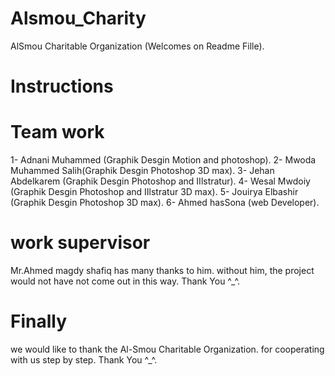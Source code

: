 # Alsmou_Charity
AlSmou Charitable Organization (Welcomes on Readme Fille).

# Instructions


# Team work 
1- Adnani Muhammed (Graphik Desgin Motion and photoshop).
2- Mwoda Muhammed Salih(Graphik Desgin Photoshop 3D max).
3- Jehan Abdelkarem (Graphik Desgin Photoshop and IIlstratur).
4- Wesal Mwdoiy (Graphik Desgin Photoshop and IIlstratur 3D max).
5- Jouirya Elbashir (Graphik Desgin Photoshop 3D max).
6- Ahmed hasSona (web Developer).

# work supervisor
Mr.Ahmed magdy shafiq has many thanks to him.
without him, the project would not have not come
out in this way. Thank You ^_^.

# Finally 
we would like to thank the Al-Smou Charitable Organization.
for cooperating with us step by step. Thank You ^_^.
